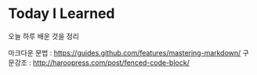 # Today I Learned

오늘 하루 배운 것을 정리

마크다운 문법 : https://guides.github.com/features/mastering-markdown/
구문강조 : http://haroopress.com/post/fenced-code-block/
